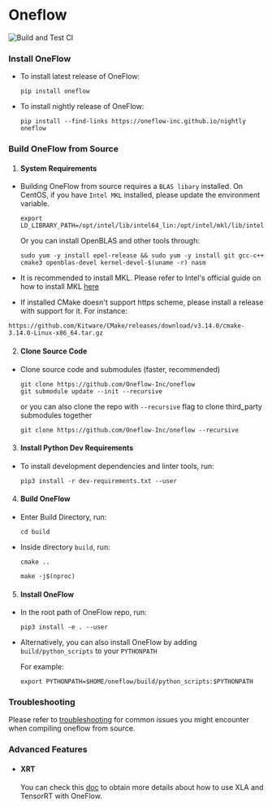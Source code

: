 # Oneflow
![Build and Test CI](https://github.com/Oneflow-Inc/oneflow/workflows/Build%20and%20Test%20CI/badge.svg?branch=develop)

### Install OneFlow

  - To install latest release of OneFlow:

    ```
    pip install oneflow
    ```

  - To install nightly release of OneFlow:

    ```
    pip install --find-links https://oneflow-inc.github.io/nightly oneflow
    ```

### Build OneFlow from Source

1. #### System Requirements

  - Building OneFlow from source requires a `BLAS libary` installed. On CentOS, if you have `Intel MKL` installed, please update the environment variable. 

    ```
    export LD_LIBRARY_PATH=/opt/intel/lib/intel64_lin:/opt/intel/mkl/lib/intel64:$LD_LIBRARY_PATH
    ```

    Or you can install OpenBLAS and other tools through:

    ```
    sudo yum -y install epel-release && sudo yum -y install git gcc-c++ cmake3 openblas-devel kernel-devel-$(uname -r) nasm
    ```

  - It is recommended to install MKL. Please refer to Intel's official guide on how to install MKL [here](https://software.intel.com/content/www/us/en/develop/tools/math-kernel-library/choose-download.html)

  - If installed CMake doesn't support https scheme, please install a release with support for it. For instance:
  ```
  https://github.com/Kitware/CMake/releases/download/v3.14.0/cmake-3.14.0-Linux-x86_64.tar.gz
  ```

2. #### Clone Source Code

  - Clone source code and submodules (faster, recommended)

    ```
    git clone https://github.com/Oneflow-Inc/oneflow
    git submodule update --init --recursive
    ```

    or you can also clone the repo with `--recursive` flag to clone third_party submodules together

    ```
    git clone https://github.com/Oneflow-Inc/oneflow --recursive
    ```

3. #### Install Python Dev Requirements

  - To install development dependencies and linter tools, run:
    ```
    pip3 install -r dev-requirements.txt --user
    ```

4. #### Build OneFlow

  - Enter Build Directory, run:

    ```
    cd build
    ```

  - Inside directory `build`, run:
    ```
    cmake ..

    make -j$(nproc)
    ```

5. #### Install OneFlow

  - In the root path of OneFlow repo, run:
    ```
    pip3 install -e . --user
    ```

  - Alternatively, you can also install OneFlow by adding `build/python_scripts` to your `PYTHONPATH`

    For example:
    ```
    export PYTHONPATH=$HOME/oneflow/build/python_scripts:$PYTHONPATH
    ```

### Troubleshooting

Please refer to [troubleshooting](docs/source/troubleshooting.md) for common issues you might encounter when compiling oneflow from source.

### Advanced Features

- #### XRT

  You can check this [doc](./oneflow/xrt/README.md) to obtain more details about how to use XLA and TensorRT with OneFlow.
